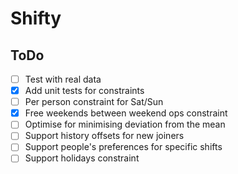 # Shifty

## ToDo
- [ ] Test with real data
- [X] Add unit tests for constraints
- [ ] Per person constraint for Sat/Sun
- [X] Free weekends between weekend ops constraint
- [ ] Optimise for minimising deviation from the mean
- [ ] Support history offsets for new joiners
- [ ] Support people's preferences for specific shifts
- [ ] Support holidays constraint
